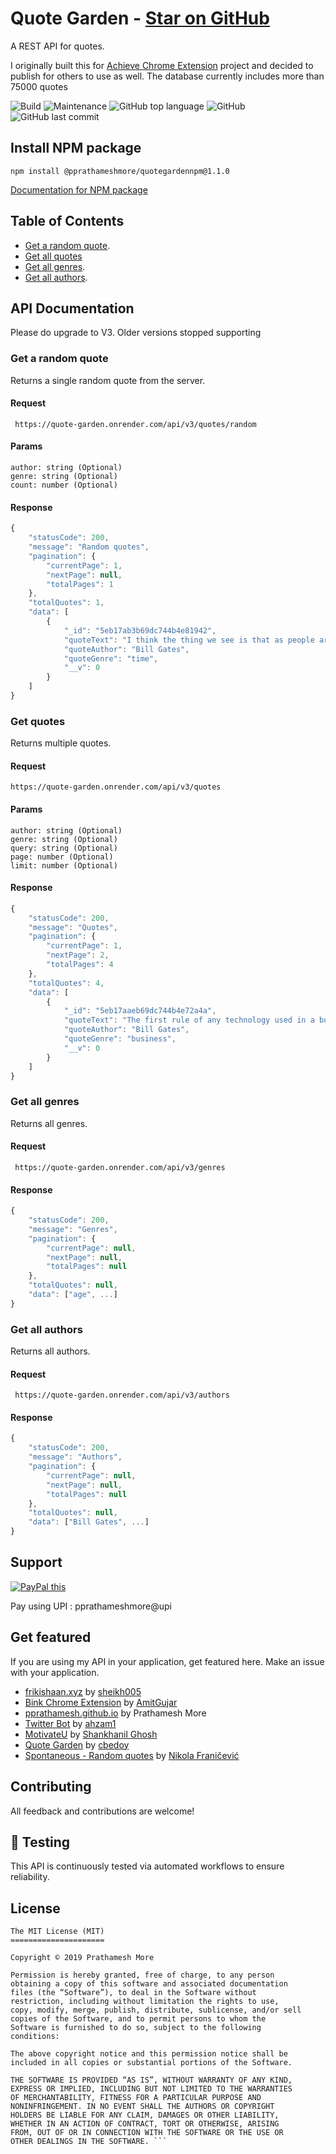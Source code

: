 
# Quote Garden - [Star on GitHub](https://github.com/pprathameshmore/QuoteGarden)
A REST API for quotes.

I originally built this for [Achieve Chrome Extension](https://github.com/pprathameshmore/Achieve-Chrome-Extension) project and decided to publish for others to use as well. The database currently includes more than 75000 quotes

![Build](https://travis-ci.com/pprathameshmore/QuoteGarden.svg?branch=master)
![Maintenance](https://img.shields.io/maintenance/yes/2020?style=plastic)
![GitHub top language](https://img.shields.io/github/languages/top/pprathameshmore/QuoteGarden?style=plastic)
![GitHub](https://img.shields.io/github/license/pprathameshmore/QuoteGarden?style=plastic)
![GitHub last commit](https://img.shields.io/github/last-commit/pprathameshmore/QuoteGarden?style=plastic)

## Install NPM package
```
npm install @pprathameshmore/quotegardennpm@1.1.0
```
[Documentation for NPM package](https://github.com/pprathameshmore/QuoteGardenNPM)

## Table of Contents

* [Get a random quote](#get-a-random-quote).
* [Get all quotes](#get-quotes)
* [Get all genres](#get-all-genres).
* [Get all authors](#get-all-authors).

## API Documentation

Please do upgrade to V3. Older versions stopped supporting

### Get a random quote

Returns a single random quote from the server.

#### Request

``` https://quote-garden.onrender.com/api/v3/quotes/random```

#### Params

```
author: string (Optional)
genre: string (Optional)
count: number (Optional)
```

#### Response

```javascript
{
    "statusCode": 200,
    "message": "Random quotes",
    "pagination": {
        "currentPage": 1,
        "nextPage": null,
        "totalPages": 1
    },
    "totalQuotes": 1,
    "data": [
        {
            "_id": "5eb17ab3b69dc744b4e81942",
            "quoteText": "I think the thing we see is that as people are using video games more, they tend to watch passive TV a bit less. And so using the PC for the Internet, playing video games, is starting to cut into the rather unbelievable amount of time people spend watching TV.",
            "quoteAuthor": "Bill Gates",
            "quoteGenre": "time",
            "__v": 0
        }
    ]
}
```

### Get quotes

Returns multiple quotes.

#### Request

``` https://quote-garden.onrender.com/api/v3/quotes ```

#### Params

```
author: string (Optional)
genre: string (Optional)
query: string (Optional)
page: number (Optional)
limit: number (Optional)
```

#### Response

```javascript
{
    "statusCode": 200,
    "message": "Quotes",
    "pagination": {
        "currentPage": 1,
        "nextPage": 2,
        "totalPages": 4
    },
    "totalQuotes": 4,
    "data": [
        {
            "_id": "5eb17aaeb69dc744b4e72a4a",
            "quoteText": "The first rule of any technology used in a business is that automation applied to an efficient operation will magnify the efficiency. The second is that automation applied to an inefficient operation will magnify the inefficiency.",
            "quoteAuthor": "Bill Gates",
            "quoteGenre": "business",
            "__v": 0
        }
    ]
}
```
### Get all genres

Returns all genres.

#### Request

``` https://quote-garden.onrender.com/api/v3/genres```

#### Response
```javascript
{
    "statusCode": 200,
    "message": "Genres",
    "pagination": {
        "currentPage": null,
        "nextPage": null,
        "totalPages": null
    },
    "totalQuotes": null,
    "data": ["age", ...]
}
```

### Get all authors

Returns all authors.

#### Request

``` https://quote-garden.onrender.com/api/v3/authors```

#### Response
```javascript
{
    "statusCode": 200,
    "message": "Authors",
    "pagination": {
        "currentPage": null,
        "nextPage": null,
        "totalPages": null
    },
    "totalQuotes": null,
    "data": ["Bill Gates", ...]
}
```

## Support

<a href="https://paypal.me/PrathameshMore" 
target="_blank">
<img src="https://www.paypalobjects.com/en_US/GB/i/btn/btn_donateCC_LG.gif" alt="PayPal this" 
title="PayPal – The safer, easier way to pay online!" border="0" />
</a>

<a>Pay using UPI : pprathameshmore@upi </a>


## Get featured
If you are using my API in your application, get featured here.
Make an issue with your application.

- [frikishaan.xyz](https://frikishaan.xyz/) by [sheikh005](https://github.com/sheikh005)
- [Bink Chrome Extension](https://chrome.google.com/webstore/detail/hobnhcjgdhdcmgcjlidgcladgdlbpgba) by [AmitGujar](https://github.com/AmitGujar)
- [pprathamesh.github.io](https://pprathameshmore.github.io/) by Prathamesh More
- [Twitter Bot](https://twitter.com/quotegardenbot) by [ahzam1](https://github.com/ahzam1)
- [MotivateU](https://github.com/Shankhanil/MotivateU) by [Shankhanil Ghosh](https://github.com/Shankhanil)
- [Quote Garden](https://play.google.com/store/apps/details?id=iambedoy.quotegarden) by [cbedoy](https://github.com/cbedoy/QuoteGarden)
- [Spontaneous - Random quotes](https://apps.apple.com/us/app/spontaneous-random-quotes/id1538265374#?platform=iphone) by [Nikola Franičević](https://github.com/FranicevicNikola)

## Contributing

All feedback and contributions are welcome!

## 🧪 Testing

This API is continuously tested via automated workflows to ensure reliability.

## License

``` 
The MIT License (MIT)
=====================

Copyright © 2019 Prathamesh More

Permission is hereby granted, free of charge, to any person
obtaining a copy of this software and associated documentation
files (the “Software”), to deal in the Software without
restriction, including without limitation the rights to use,
copy, modify, merge, publish, distribute, sublicense, and/or sell
copies of the Software, and to permit persons to whom the
Software is furnished to do so, subject to the following
conditions:

The above copyright notice and this permission notice shall be
included in all copies or substantial portions of the Software.

THE SOFTWARE IS PROVIDED “AS IS”, WITHOUT WARRANTY OF ANY KIND,
EXPRESS OR IMPLIED, INCLUDING BUT NOT LIMITED TO THE WARRANTIES
OF MERCHANTABILITY, FITNESS FOR A PARTICULAR PURPOSE AND
NONINFRINGEMENT. IN NO EVENT SHALL THE AUTHORS OR COPYRIGHT
HOLDERS BE LIABLE FOR ANY CLAIM, DAMAGES OR OTHER LIABILITY,
WHETHER IN AN ACTION OF CONTRACT, TORT OR OTHERWISE, ARISING
FROM, OUT OF OR IN CONNECTION WITH THE SOFTWARE OR THE USE OR
OTHER DEALINGS IN THE SOFTWARE. ```

